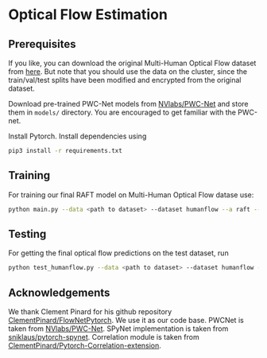 # Optical Flow Estimation

## Prerequisites

If you like, you can download the original Multi-Human Optical Flow dataset from [here](https://humanflow.is.tue.mpg.de).
But note that you should use the data on the cluster, since the train/val/test splits have been modified and encrypted from the original dataset.


Download pre-trained PWC-Net models from [NVlabs/PWC-Net](https://github.com/NVlabs/PWC-Net/tree/master/PyTorch) and store them in `models/` directory.
You are encouraged to get familiar with the PWC-net.


Install Pytorch. Install dependencies using
```sh
pip3 install -r requirements.txt
```

## Training

For training our final RAFT model on Multi-Human Optical Flow datase use:
```sh
python main.py --data <path to dataset> --dataset humanflow --a raft --div-flow 1 --name base_raftfull --epochs 20 --lr 0.00005 --epoch-size 2000 -b 6
```

## Testing
For getting the final optical flow predictions on the test dataset, run
```sh
python test_humanflow.py --data <path to dataset> --dataset humanflow --arch raft --div-flow 1 --no-norm --pretrained <path to checkpoint>  --output-dir <path to output dir>
```
## Acknowledgements
We thank Clement Pinard for his github repository [ClementPinard/FlowNetPytorch](https://github.com/ClementPinard/FlowNetPytorch). We use it as our code base. PWCNet is taken from [NVlabs/PWC-Net](https://github.com/NVlabs/PWC-Net). SPyNet implementation is taken from [sniklaus/pytorch-spynet](https://github.com/sniklaus/pytorch-spynet). Correlation module is taken from [ClementPinard/Pytorch-Correlation-extension](https://github.com/ClementPinard/Pytorch-Correlation-extension).
